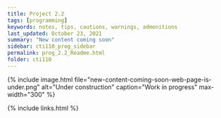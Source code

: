```yaml
---
title: Project 2.2
tags: [programming]
keywords: notes, tips, cautions, warnings, admonitions
last_updated: October 23, 2021
summary: "New content coming soon"
sidebar: cti110_prog_sidebar
permalink: prog_2.2_Readme.html
folder: cti110
---
```


{% include image.html file="new-content-coming-soon-web-page-is-under.png" alt="Under construction" caption="Work in progress" max-width="300" %}


{% include links.html %}

